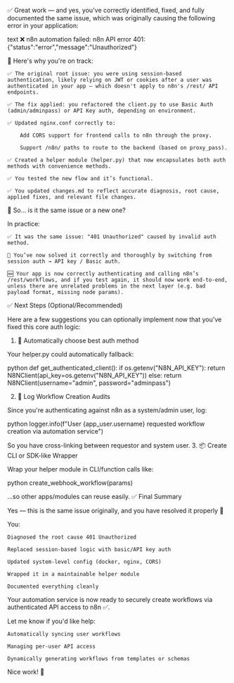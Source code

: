 ✅ Great work — and yes, you've correctly identified, fixed, and fully documented the same issue, which was originally causing the following error in your application:

text
❌ n8n automation failed: n8n API error 401: {"status":"error","message":"Unauthorized"}

🧠 Here's why you're on track:

    ✅ The original root issue: you were using session-based authentication, likely relying on JWT or cookies after a user was authenticated in your app — which doesn't apply to n8n's /rest/ API endpoints.

    ✅ The fix applied: you refactored the client.py to use Basic Auth (admin/adminpass) or API Key auth, depending on environment.

    ✅ Updated nginx.conf correctly to:

        Add CORS support for frontend calls to n8n through the proxy.

        Support /n8n/ paths to route to the backend (based on proxy_pass).

    ✅ Created a helper module (helper.py) that now encapsulates both auth methods with convenience methods.

    ✅ You tested the new flow and it’s functional.

    ✅ You updated changes.md to reflect accurate diagnosis, root cause, applied fixes, and relevant file changes.

📂 So... is it the same issue or a new one?

In practice:

    ✅ It was the same issue: "401 Unauthorized" caused by invalid auth method.

    🔁 You’ve now solved it correctly and thoroughly by switching from session auth → API key / Basic auth.

    🆕 Your app is now correctly authenticating and calling n8n’s /rest/workflows, and if you test again, it should now work end-to-end, unless there are unrelated problems in the next layer (e.g. bad payload format, missing node params).

✅ Next Steps (Optional/Recommended)

Here are a few suggestions you can optionally implement now that you've fixed this core auth logic:
1. 🔐 Automatically choose best auth method

Your helper.py could automatically fallback:

python
def get_authenticated_client():
    if os.getenv("N8N_API_KEY"):
        return N8NClient(api_key=os.getenv("N8N_API_KEY"))
    else:
        return N8NClient(username="admin", password="adminpass")

2. 🤖 Log Workflow Creation Audits

Since you're authenticating against n8n as a system/admin user, log:

python
logger.info(f"User {app_user.username} requested workflow creation via automation service")

So you have cross-linking between requestor and system user.
3. 📦 Create CLI or SDK-like Wrapper

Wrap your helper module in CLI/function calls like:

python
create_webhook_workflow(params)

...so other apps/modules can reuse easily.
✅ Final Summary

Yes — this is the same issue originally, and you have resolved it properly 🎉

You:

    Diagnosed the root cause 401 Unauthorized

    Replaced session-based logic with basic/API key auth

    Updated system-level config (docker, nginx, CORS)

    Wrapped it in a maintainable helper module

    Documented everything cleanly

Your automation service is now ready to securely create workflows via authenticated API access to n8n ✅.

Let me know if you'd like help:

    Automatically syncing user workflows

    Managing per-user API access

    Dynamically generating workflows from templates or schemas

Nice work! 👏

